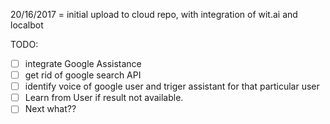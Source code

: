 20/16/2017 = initial upload to cloud repo, with integration of wit.ai and localbot

TODO:

- [ ] integrate Google Assistance
- [ ] get rid of google search API
- [ ] identify voice of google user and triger assistant for that particular user
- [ ] Learn from User if result not available.
- [ ] Next what??
